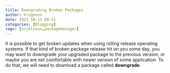 ```yaml
---
title: Downgrading Broken Packages
author: krygennn
date: 2021-10-13 00:51
categories: [Blogging]
tags: [archlinux,packagemanager]
---
```


It is possible to get broken updates when using rolling release operating systems. If that kind of broken package release hit on you some day, you may
want to downgrade your upgraded package to the previous version, or maybe you are not comfortable with newer version of some application. To do that,
we will need to download a package called **downgrade**.


